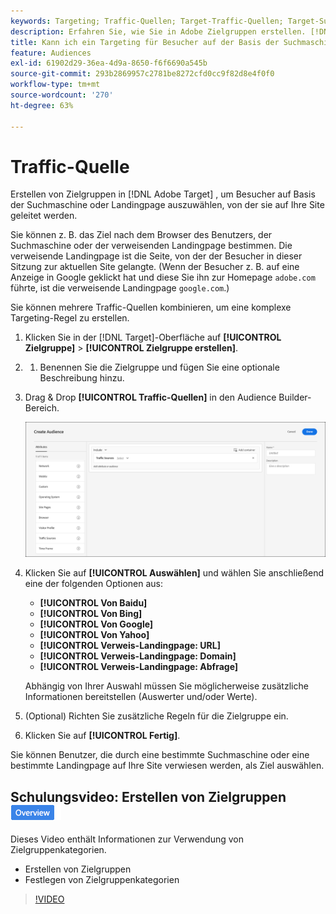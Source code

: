 ```yaml
---
keywords: Targeting; Traffic-Quellen; Target-Traffic-Quellen; Target-Suchmaschine; Suchmaschine; Landingpage; Target-Zielseite; verweisende Zielseite
description: Erfahren Sie, wie Sie in Adobe Zielgruppen erstellen. [!DNL Target] , um Besucher auf Basis der Suchmaschine oder Landingpage auszuwählen, von der sie auf Ihre Site geleitet werden.
title: Kann ich ein Targeting für Besucher auf der Basis der Suchmaschine oder der verweisenden Site durchführen?
feature: Audiences
exl-id: 61902d29-36ea-4d9a-8650-f6f6690a545b
source-git-commit: 293b2869957c2781be8272cfd0cc9f82d8e4f0f0
workflow-type: tm+mt
source-wordcount: '270'
ht-degree: 63%

---
```


# Traffic-Quelle

Erstellen von Zielgruppen in [!DNL Adobe Target] , um Besucher auf Basis der Suchmaschine oder Landingpage auszuwählen, von der sie auf Ihre Site geleitet werden.

Sie können z. B. das Ziel nach dem Browser des Benutzers, der Suchmaschine oder der verweisenden Landingpage bestimmen. Die verweisende Landingpage ist die Seite, von der der Besucher in dieser Sitzung zur aktuellen Site gelangte. (Wenn der Besucher z. B. auf eine Anzeige in Google geklickt hat und diese Sie ihn zur Homepage `adobe.com` führte, ist die verweisende Landingpage `google.com`.)

Sie können mehrere Traffic-Quellen kombinieren, um eine komplexe Targeting-Regel zu erstellen.

1. Klicken Sie in der [!DNL Target]-Oberfläche auf **[!UICONTROL Zielgruppe]** > **[!UICONTROL Zielgruppe erstellen]**.
1. 
   1. Benennen Sie die Zielgruppe und fügen Sie eine optionale Beschreibung hinzu.
1. Drag &amp; Drop **[!UICONTROL Traffic-Quellen]** in den Audience Builder-Bereich.

   ![target_traffic_source image](assets/target_traffic_source.png)

1. Klicken Sie auf **[!UICONTROL Auswählen]** und wählen Sie anschließend eine der folgenden Optionen aus:

   * **[!UICONTROL Von Baidu]**
   * **[!UICONTROL Von Bing]**
   * **[!UICONTROL Von Google]**
   * **[!UICONTROL Von Yahoo]**
   * **[!UICONTROL Verweis-Landingpage: URL]**
   * **[!UICONTROL Verweis-Landingpage: Domain]**
   * **[!UICONTROL Verweis-Landingpage: Abfrage]**

   Abhängig von Ihrer Auswahl müssen Sie möglicherweise zusätzliche Informationen bereitstellen (Auswerter und/oder Werte).

1. (Optional) Richten Sie zusätzliche Regeln für die Zielgruppe ein.
1. Klicken Sie auf **[!UICONTROL Fertig]**.

Sie können Benutzer, die durch eine bestimmte Suchmaschine oder eine bestimmte Landingpage auf Ihre Site verwiesen werden, als Ziel auswählen.

## Schulungsvideo: Erstellen von Zielgruppen ![Übersichts-Badge](/help/main/assets/overview.png)

Dieses Video enthält Informationen zur Verwendung von Zielgruppenkategorien.

* Erstellen von Zielgruppen
* Festlegen von Zielgruppenkategorien

>[!VIDEO](https://video.tv.adobe.com/v/17392)
